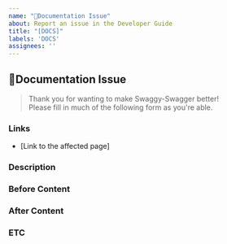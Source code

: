 ```yaml
---
name: "📕Documentation Issue"
about: Report an issue in the Developer Guide
title: "[DOCS]"
labels: 'DOCS'
assignees: ''
---
```


## 📕Documentation Issue
> Thank you for wanting to make Swaggy-Swagger better!  
> Please fill in much of the following form as you're able.

### Links
<!-- Include links to the affected documentation page(s). Example: https://github.com/YourRepo/docs/main/README.md -->
  - [Link to the affected page]


### Description
<!-- A clear and concise description of the issue. Describe what is wrong or what needs to be corrected. -->


### Before Content
<!-- Describe the state of the documentation before the change. Including screenshots or examples might be helpful. -->


### After Content 
<!-- Describe the state of the documentation after the change. Including screenshots or examples might be helpful. -->


### ETC

